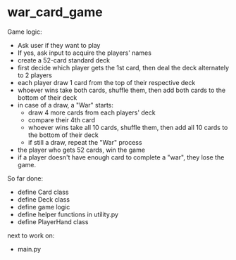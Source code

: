 # war_card_game

Game logic:
- Ask user if they want to play
- If yes, ask input to acquire the players' names 
- create a 52-card standard deck
- first decide which player gets the 1st card, then deal the deck alternately to 2 players
- each player draw 1 card from the top of their respective deck
- whoever wins take both cards, shuffle them, then add both cards to the bottom of their deck
- in case of a draw, a "War" starts:
    - draw 4 more cards from each players' deck
    - compare their 4th card
    - whoever wins take all 10 cards, shuffle them, then add all 10 cards to the bottom of their deck
    - if still a draw, repeat the "War" process
- the player who gets 52 cards, win the game
- if a player doesn't have enough card to complete a "war", they lose the game.

So far done:
- define Card class
- define Deck class
- define game logic
- define helper functions in utility.py
- define PlayerHand class

next to work on:
- main.py
